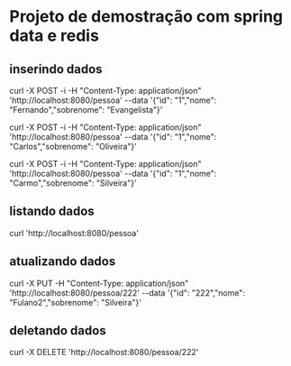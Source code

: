 # Projeto de demostração com spring data e redis

## inserindo dados
curl -X POST -i -H "Content-Type: application/json" 'http://localhost:8080/pessoa' --data '{"id": "1","nome": "Fernando","sobrenome": "Evangelista"}'

curl -X POST -i -H "Content-Type: application/json" 'http://localhost:8080/pessoa' --data '{"id": "1","nome": "Carlos","sobrenome": "Oliveira"}'

curl -X POST -i -H "Content-Type: application/json" 'http://localhost:8080/pessoa' --data '{"id": "1","nome": "Carmo","sobrenome": "Silveira"}'

## listando dados
curl 'http://localhost:8080/pessoa'

## atualizando dados
curl -X PUT -H "Content-Type: application/json" 'http://localhost:8080/pessoa/222' --data '{"id": "222","nome": "Fulano2","sobrenome": "Silveira"}'

## deletando dados
curl -X DELETE 'http://localhost:8080/pessoa/222'
